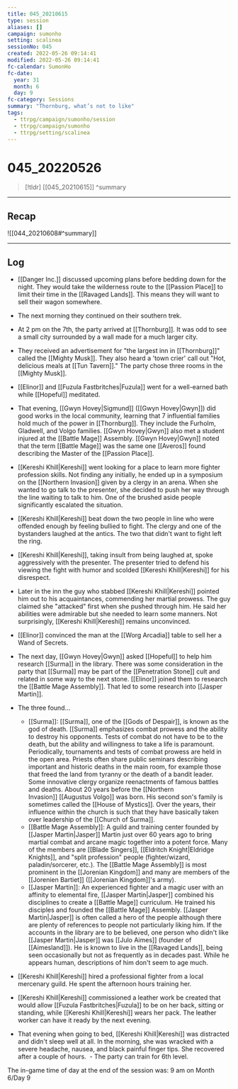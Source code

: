 ```yaml
---
title: 045_20210615
type: session
aliases: []
campaign: sumonho
setting: scalinea
sessionNo: 045
created: 2022-05-26 09:14:41
modified: 2022-05-26 09:14:41
fc-calendar: SumonHo
fc-date:
  year: 31
  month: 6
  day: 9
fc-category: Sessions
summary: "Thornburg, what’s not to like"
tags:
  - ttrpg/campaign/sumonho/session
  - ttrpg/campaign/sumonho
  - ttrpg/setting/scalinea
---
```


# 045_20220526

 > [!tldr] [[045_20210615]]
>  ^summary
---

## Recap

![[044_20210608#^summary]]

---

## Log


- [[Danger Inc.]]  discussed upcoming plans before bedding down for the night. They would take the wilderness route to the [[Passion Place]] to limit their time in the [[Ravaged Lands]]. This means they will want to sell their wagon somewhere.
- The next morning they continued on their southern trek.
- At 2 pm on the 7th, the party arrived at [[Thornburg]]. It was odd to see a small city surrounded by a wall made for a much larger city.
- They received an advertisement for "the largest inn in [[Thornburg]]" called the [[Mighty Musk]]. They also heard a 'town crier' call out "Hot, delicious meals at [[Tun Tavern]]." The party chose three rooms in the [[Mighty Musk]].  
- [[Elinor]] and [[Fuzula Fastbritches|Fuzula]] went for a well-earned bath while [[Hopeful]] meditated.
- That evening, [[Gwyn Hovey|Sigmund]] ([[Gwyn Hovey|Gwyn]]) did good works in the local community, learning that 7 influential families hold much of the power in [[Thornburg]]. They include the Furholm, Gladwell, and Volgo families. [[Gwyn Hovey|Gwyn]] also met a student injured at the [[Battle Mage]] Assembly. [[Gwyn Hovey|Gwyn]] noted that the term [[Battle Mage]] was the same one [[Averos]] found describing the Master of the [[Passion Place]].
- [[Kereshi Khill|Kereshi]] went looking for a place to learn more fighter profession skills. Not finding any initially, he ended up in a symposium on the [[Northern Invasion]] given by a clergy in an arena. When she wanted to go talk to the presenter, she decided to push her way through the line waiting to talk to him. One of the brushed aside people significantly escalated the situation.
- [[Kereshi Khill|Kereshi]] beat down the two people in line who were offended enough by feeling bullied to fight. The clergy and one of the bystanders laughed at the antics. The two that didn't want to fight left the ring.
- [[Kereshi Khill|Kereshi]], taking insult from being laughed at, spoke aggressively with the presenter. The presenter tried to defend his viewing the fight with humor and scolded [[Kereshi Khill|Kereshi]] for his disrespect.
- Later in the inn the guy who stabbed [[Kereshi Khill|Kereshi]] pointed him out to his acquaintances, commending her martial prowess. The guy claimed she "attacked" first when she pushed through him. He said her abilities were admirable but she needed to learn some manners. Not surprisingly, [[Kereshi Khill|Kereshi]] remains unconvinced.
- [[Elinor]] convinced the man at the [[Worg Arcadia]] table to sell her a Wand of Secrets.
- The next day, [[Gwyn Hovey|Gwyn]] asked [[Hopeful]] to help him research [[Surma]] in the library. There was some consideration in the party that [[Surma]] may be part of the [[Penetration Stone]] cult and related in some way to the next stone. [[Elinor]] joined them to research the [[Battle Mage Assembly]]. That led to some research into [[Jasper Martin]].      
- The three found…
    - [[Surma]]: [[Surma]], one of the [[Gods of Despair]], is known as the god of death. [[Surma]] emphasizes combat prowess and the ability to destroy his opponents. Tests of combat do not have to be to the death, but the ability and willingness to take a life is paramount. Periodically, tournaments and tests of combat prowess are held in the open area. Priests often share public seminars describing important and historic deaths in the main room, for example those that freed the land from tyranny or the death of a bandit leader. Some innovative clergy organize reenactments of famous battles and deaths. About 20 years before the [[Northern Invasion]] [[Augustus Volgo]] was born. His second son's family is sometimes called the [[House of Mystics]]. Over the years, their influence within the church is such that they have basically taken over leadership of the [[Church of Surma]].
    -  [[Battle Mage Assembly]]: A guild and training center founded by [[Jasper Martin|Jasper]] Martin just over 60 years ago to bring martial combat and arcane magic together into a potent force. Many of the members are [[Blade Singers]], [[Eldritch Knight|Eldridge Knights]], and "split profession" people (fighter/wizard, paladin/sorcerer, etc.). The [[Battle Mage Assembly]] is most prominent in the [[Jorenian Kingdom]] and many are members of the [[Jorenien Bartiet]] ([[Jorenian Kingdom]]'s army). 
    - [[Jasper Martin]]: An experienced fighter and a magic user with an affinity to elemental fire, [[Jasper Martin|Jasper]] combined his disciplines to create a [[Battle Mage]] curriculum. He trained his disciples and founded the [[Battle Mage]] Assembly. [[Jasper Martin|Jasper]] is often called a hero of the people although there are plenty of references to people not particularly liking him. If the accounts in the library are to be believed, one person who didn't like [[Jasper Martin|Jasper]] was [[Julo Aimes]] (founder of [[Aimesland]]). He is known to live in the [[Ravaged Lands]], being seen occasionally but not as frequently as in decades past. While he appears human, descriptions of him don't seem to age much.

- [[Kereshi Khill|Kereshi]] hired a professional fighter from a local mercenary guild. He spent the afternoon hours training her.
- [[Kereshi Khill|Kereshi]] commissioned a leather work be created that would allow [[Fuzula Fastbritches|Fuzula]] to be on her back, sitting or standing, while [[Kereshi Khill|Kereshi]] wears her pack. The leather worker can have it ready by the next evening.
- That evening when going to bed, [[Kereshi Khill|Kereshi]] was distracted and didn't sleep well at all. In the morning, she was wracked with a severe headache, nausea, and black painful finger tips. She recovered after a couple of hours.
 - The party can train for 6th level.

The in-game time of day at the end of the session was: 9 am on Month 6/Day 9
